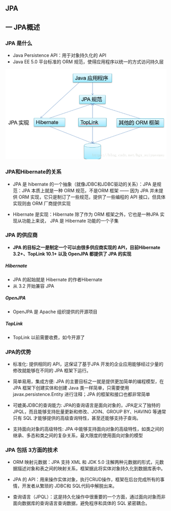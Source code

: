 ## JPA


## 一 JPA概述

### JPA 是什么

- Java Persistence API：用于对象持久化的 API
- Java EE 5.0 平台标准的 ORM 规范，使得应用程序以统一的方式访问持久层

![JPA是那么](img/JPA是什么.png)


### JPA和Hibernate的关系

- JPA 是 hibernate 的一个抽象（就像JDBC和JDBC驱动的关系）：JPA 是规范：JPA 本质上就是一种  ORM 规范，不是ORM 框架 —— 因为 JPA 并未提供 ORM 实现，它只是制订了一些规范，提供了一些编程的 API 接口，但具体实现则由 ORM 厂商提供实现

- Hibernate 是实现：Hibernate 除了作为 ORM 框架之外，它也是一种JPA 实现从功能上来说， JPA 是 Hibernate 功能的一个子集

### JPA 的供应商

- **JPA 的目标之一是制定一个可以由很多供应商实现的 API，目前Hibernate 3.2+、TopLink 10.1+ 以及 OpenJPA 都提供了 JPA 的实现**

##### **Hibernate**

- JPA 的起始就是 Hibernate 的作者Hibernate 
- 从 3.2 开始兼容 JPA

##### OpenJPA

- OpenJPA  是 Apache 组织提供的开源项目

##### TopLink

- TopLink 以前需要收费，如今开源了


### JPA的优势

- 标准化:  提供相同的 API，这保证了基于JPA 开发的企业应用能够经过少量的修改就能够在不同的 JPA 框架下运行。

- 简单易用，集成方便:  JPA 的主要目标之一就是提供更加简单的编程模型，在 JPA 框架下创建实体和创建 Java  类一样简单，只需要使用 javax.persistence.Entity 进行注释；JPA 的框架和接口也都非常简单

- 可媲美JDBC的查询能力:  JPA的查询语言是面向对象的，JPA定义了独特的JPQL，而且能够支持批量更新和修改、JOIN、GROUP BY、HAVING 等通常只有 SQL 才能够提供的高级查询特性，甚至还能够支持子查询。

- 支持面向对象的高级特性: JPA 中能够支持面向对象的高级特性，如类之间的继承、多态和类之间的复杂关系，最大限度的使用面向对象的模型


### JPA 包括 3方面的技术

- ORM  映射元数据：JPA 支持 XML 和  JDK 5.0 注解两种元数据的形式，元数据描述对象和表之间的映射关系，框架据此将实体对象持久化到数据库表中。  

- JPA 的 API：用来操作实体对象，执行CRUD操作，框架在后台完成所有的事情，开发者从繁琐的 JDBC和 SQL代码中解脱出来。  

- 查询语言（JPQL）：这是持久化操作中很重要的一个方面，通过面向对象而非面向数据库的查询语言查询数据，避免程序和具体的  SQL 紧密耦合。